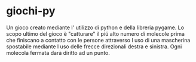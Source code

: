 # giochi-py
Un gioco creato mediante l' utilizzo di python e della libreria pygame.
Lo scopo ultimo del gioco è "catturare" il piú alto numero di molecole prima che finiscano a contatto con le persone
attraverso l uso di una mascherina spostabile mediante l uso delle frecce direzionali destra e sinistra.
Ogni molecola fermata darà diritto ad un punto.
